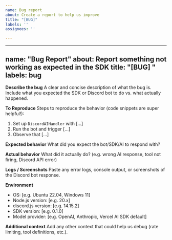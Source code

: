 ```yaml
---
name: Bug report
about: Create a report to help us improve
title: "[BUG]"
labels: ''
assignees: ''

---
```


---
name: "Bug Report"
about: Report something not working as expected in the SDK
title: "[BUG] <short description>"
labels: bug
---

**Describe the bug**
A clear and concise description of what the bug is. Include what you expected the SDK or Discord bot to do vs. what actually happened.

**To Reproduce**
Steps to reproduce the behavior (code snippets are super helpful!):
1. Set up `DiscordAIHandler` with [...]
2. Run the bot and trigger [...]
3. Observe that [...]

**Expected behavior**
What did you expect the bot/SDK/AI to respond with?

**Actual behavior**
What did it actually do? (e.g. wrong AI response, tool not firing, Discord API error)

**Logs / Screenshots**
Paste any error logs, console output, or screenshots of the Discord bot response.

**Environment**
- OS: [e.g. Ubuntu 22.04, Windows 11]
- Node.js version: [e.g. 20.x]
- discord.js version: [e.g. 14.15.2]
- SDK version: [e.g. 0.1.0]
- Model provider: [e.g. OpenAI, Anthropic, Vercel AI SDK default]

**Additional context**
Add any other context that could help us debug (rate limiting, tool definitions, etc.).
